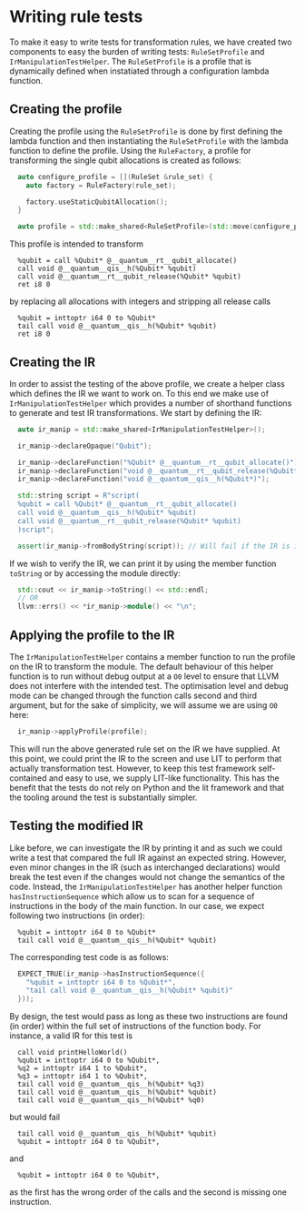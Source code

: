# Writing rule tests

To make it easy to write tests for transformation rules, we have created two components to easy the burden of writing tests: `RuleSetProfile` and `IrManipulationTestHelper`. The `RuleSetProfile` is a profile that is dynamically defined when instatiated through a configuration lambda function.

## Creating the profile

Creating the profile using the `RuleSetProfile` is done by first defining the lambda function and then instantiating the `RuleSetProfile` with the lambda function to define the profile. Using the `RuleFactory`, a profile for transforming the single qubit allocations is created as follows:

```c++
  auto configure_profile = [](RuleSet &rule_set) {
    auto factory = RuleFactory(rule_set);

    factory.useStaticQubitAllocation();
  }

  auto profile = std::make_shared<RuleSetProfile>(std::move(configure_profile));
```

This profile is intended to transform

```
  %qubit = call %Qubit* @__quantum__rt__qubit_allocate()
  call void @__quantum__qis__h(%Qubit* %qubit)
  call void @__quantum__rt__qubit_release(%Qubit* %qubit)
  ret i8 0
```

by replacing all allocations with integers and stripping all release calls

```
  %qubit = inttoptr i64 0 to %Qubit*
  tail call void @__quantum__qis__h(%Qubit* %qubit)
  ret i8 0
```

## Creating the IR

In order to assist the testing of the above profile, we create a helper class which defines the IR we want to work on. To this end we make use of `IrManipulationTestHelper` which provides a number of shorthand functions to generate and test IR transformations. We start by defining the IR:

```c++
  auto ir_manip = std::make_shared<IrManipulationTestHelper>();

  ir_manip->declareOpaque("Qubit");

  ir_manip->declareFunction("%Qubit* @__quantum__rt__qubit_allocate()");
  ir_manip->declareFunction("void @__quantum__rt__qubit_release(%Qubit*)");
  ir_manip->declareFunction("void @__quantum__qis__h(%Qubit*)");

  std::string script = R"script(
  %qubit = call %Qubit* @__quantum__rt__qubit_allocate()
  call void @__quantum__qis__h(%Qubit* %qubit)
  call void @__quantum__rt__qubit_release(%Qubit* %qubit)
  )script";

  assert(ir_manip->fromBodyString(script)); // Will fail if the IR is invalid
```

If we wish to verify the IR, we can print it by using the member function `toString` or by accessing the module directly:

```c++
  std::cout << ir_manip->toString() << std::endl;
  // OR
  llvm::errs() << *ir_manip->module() << "\n";
```

## Applying the profile to the IR

The `IrManipulationTestHelper` contains a member function to run the profile on the IR to transform the module. The default behaviour of this helper function is to run without debug output at a `O0` level to ensure that LLVM does not interfere with the intended test. The optimisation level and debug mode can be changed through the function calls second and third argument, but for the sake of simplicity, we will assume we are using `O0` here:

```c++
  ir_manip->applyProfile(profile);
```

This will run the above generated rule set on the IR we have supplied. At this point, we could print the IR to the screen and use LIT to perform that actually transformation test. However, to keep this test framework self-contained and easy to use, we supply LIT-like functionality. This has the benefit that the tests do not rely on Python and the lit framework and that the tooling around the test is substantially simpler.

## Testing the modified IR

Like before, we can investigate the IR by printing it and as such we could write a test that compared the full IR against an expected string. However, even minor changes in the IR (such as interchanged declarations) would break the test even if the changes would not change the semantics of the code. Instead, the `IrManipulationTestHelper` has another helper function `hasInstructionSequence` which allow us to scan for a sequence of instructions in the body of the main function. In our case,
we expect following two instructions (in order):

```
  %qubit = inttoptr i64 0 to %Qubit*
  tail call void @__quantum__qis__h(%Qubit* %qubit)
```

The corresponding test code is as follows:

```c++
  EXPECT_TRUE(ir_manip->hasInstructionSequence({
    "%qubit = inttoptr i64 0 to %Qubit*",
    "tail call void @__quantum__qis__h(%Qubit* %qubit)"
  }));
```

By design, the test would pass as long as these two instructions are found (in order) within the full set of instructions of the function body. For instance, a valid IR for this test is

```
  call void printHelloWorld()
  %qubit = inttoptr i64 0 to %Qubit*,
  %q2 = inttoptr i64 1 to %Qubit*,
  %q3 = inttoptr i64 1 to %Qubit*,
  tail call void @__quantum__qis__h(%Qubit* %q3)
  tail call void @__quantum__qis__h(%Qubit* %qubit)
  tail call void @__quantum__qis__h(%Qubit* %q0)
```

but would fail

```
  tail call void @__quantum__qis__h(%Qubit* %qubit)
  %qubit = inttoptr i64 0 to %Qubit*,
```

and

```
  %qubit = inttoptr i64 0 to %Qubit*,
```

as the first has the wrong order of the calls and the second is missing one instruction.
